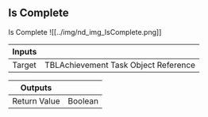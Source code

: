 ## Is Complete
Is Complete
![[../img/nd_img_IsComplete.png]]

|Inputs||
|--|--|
| Target | TBLAchievement Task Object Reference |

|Outputs||
|--|--|
| Return Value | Boolean |
